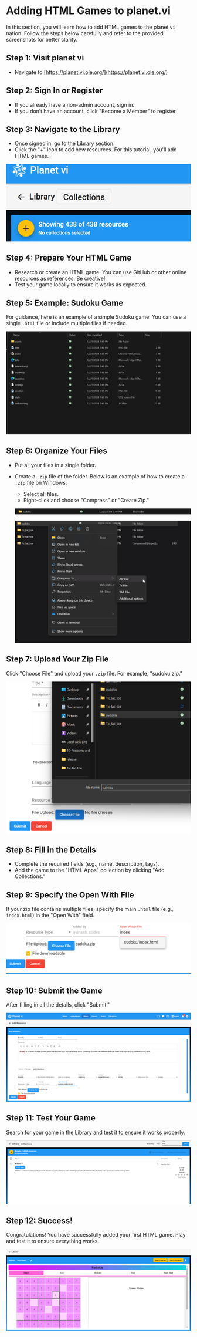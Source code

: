 # Adding HTML Games to planet.vi

In this section, you will learn how to add HTML games to the planet `vi` nation. Follow the steps below carefully and refer to the provided screenshots for better clarity.

## Step 1: Visit planet vi

- Navigate to [https://planet.vi.ole.org/](https://planet.vi.ole.org/)

## Step 2: Sign In or Register

- If you already have a non-admin account, sign in.
- If you don’t have an account, click "Become a Member" to register.

## Step 3: Navigate to the Library

- Once signed in, go to the Library section.
- Click the "+" icon to add new resources. For this tutorial, you'll add HTML games.

![Screenshot showing the Library and the plus button](images/vi-create-issues-and-pull-requests-library.png)

## Step 4: Prepare Your HTML Game

- Research or create an HTML game. You can use GitHub or other online resources as references. Be creative!
- Test your game locally to ensure it works as expected.

## Step 5: Example: Sudoku Game

For guidance, here is an example of a simple Sudoku game. You can use a single `.html` file or include multiple files if needed.

![Screenshot showing Sudoku game file content](images/vi-create-issues-and-pull-requests-gamecontent.png)

## Step 6: Organize Your Files

- Put all your files in a single folder.
- Create a `.zip` file of the folder. Below is an example of how to create a `.zip` file on Windows:
  - Select all files.
  - Right-click and choose "Compress" or "Create Zip."

  ![Screenshot showing the folder](images/vi-create-issues-and-pull-requests-gamefolder.png)

  ![Screenshot showing zip creation process](images/vi-create-issues-and-pull-requests-zipcreation.png)

## Step 7: Upload Your Zip File

Click "Choose File" and upload your `.zip` file. For example, "sudoku.zip."

![Screenshot showing the file upload screen](images/vi-create-issues-and-pull-requests-fileupload.png)

## Step 8: Fill in the Details

- Complete the required fields (e.g., name, description, tags).
- Add the game to the "HTML Apps" collection by clicking "Add Collections."

## Step 9: Specify the Open With File

If your zip file contains multiple files, specify the main `.html` file (e.g., `index.html`) in the "Open With" field.

![Screenshot showing the Open With field populated](images/vi-create-issues-and-pull-requests-openwithfield.png)

## Step 10: Submit the Game

After filling in all the details, click "Submit."

![Screenshot showing the submission confirmation](images/vi-create-issues-and-pull-requests-submissions.png)

## Step 11: Test Your Game

Search for your game in the Library and test it to ensure it works properly.

![Screenshot showing the game in the Library](images/vi-create-issues-and-pull-requests-gameinlib.png)

## Step 12: Success!

Congratulations! You have successfully added your first HTML game. Play and test it to ensure everything works.

![Screenshot showing the game in action](images/vi-create-issues-and-pull-requests-gameinaction.png)
